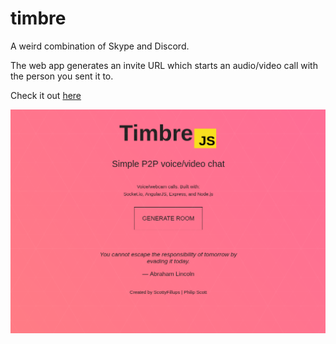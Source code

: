 # timbre

A weird combination of Skype and Discord.

The web app generates an invite URL which starts an audio/video call with the person you sent it to.

Check it out [here](https://timbrejs.herokuapp.com/)

![lander](images/screenshot.png)
